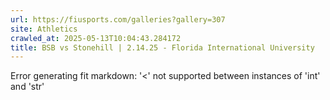 ```yaml
---
url: https://fiusports.com/galleries?gallery=307
site: Athletics
crawled_at: 2025-05-13T10:04:43.284172
title: BSB vs Stonehill | 2.14.25 - Florida International University
---
```


Error generating fit markdown: '<' not supported between instances of 'int' and 'str'